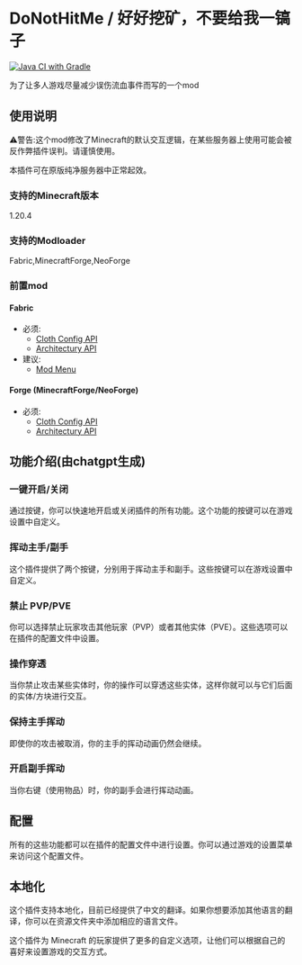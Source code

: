 # DoNotHitMe / 好好挖矿，不要给我一镐子

[![Java CI with Gradle](https://github.com/Takaranoao/DoNotHitMe/actions/workflows/gradle.yml/badge.svg)](https://github.com/Takaranoao/DoNotHitMe/actions/workflows/gradle.yml)

为了让多人游戏尽量减少误伤流血事件而写的一个mod

## 使用说明

⚠️警告:这个mod修改了Minecraft的默认交互逻辑，在某些服务器上使用可能会被反作弊插件误判。请谨慎使用。

本插件可在原版纯净服务器中正常起效。

### 支持的Minecraft版本
1.20.4

### 支持的Modloader
Fabric,MinecraftForge,NeoForge

### 前置mod

#### Fabric
- 必须:
  - [Cloth Config API](https://modrinth.com/mod/cloth-config)
  - [Architectury API](https://modrinth.com/mod/architectury-api)
- 建议:
  - [Mod Menu](https://modrinth.com/mod/modmenu)
#### Forge (MinecraftForge/NeoForge)
- 必须:
  - [Cloth Config API](https://modrinth.com/mod/cloth-config)
  - [Architectury API](https://modrinth.com/mod/architectury-api)

## 功能介绍(由chatgpt生成)

### 一键开启/关闭
通过按键，你可以快速地开启或关闭插件的所有功能。这个功能的按键可以在游戏设置中自定义。

### 挥动主手/副手
这个插件提供了两个按键，分别用于挥动主手和副手。这些按键可以在游戏设置中自定义。

### 禁止 PVP/PVE
你可以选择禁止玩家攻击其他玩家（PVP）或者其他实体（PVE）。这些选项可以在插件的配置文件中设置。

### 操作穿透
当你禁止攻击某些实体时，你的操作可以穿透这些实体，这样你就可以与它们后面的实体/方块进行交互。

### 保持主手挥动
即使你的攻击被取消，你的主手的挥动动画仍然会继续。

### 开启副手挥动
当你右键（使用物品）时，你的副手会进行挥动动画。

## 配置
所有的这些功能都可以在插件的配置文件中进行设置。你可以通过游戏的设置菜单来访问这个配置文件。

## 本地化
这个插件支持本地化，目前已经提供了中文的翻译。如果你想要添加其他语言的翻译，你可以在资源文件夹中添加相应的语言文件。

这个插件为 Minecraft 的玩家提供了更多的自定义选项，让他们可以根据自己的喜好来设置游戏的交互方式。
